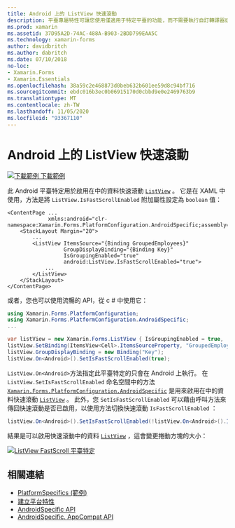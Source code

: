 ```yaml
---
title: Android 上的 ListView 快速滾動
description: 平臺專屬特性可讓您使用僅適用于特定平臺的功能，而不需要執行自訂轉譯器或效果。 本文說明如何使用 Android 平臺特定的，讓您能夠快速地透過 ListView 中的資料進行滾動。
ms.prod: xamarin
ms.assetid: 37D95A2D-74AC-488A-B903-2BDD799EAA5C
ms.technology: xamarin-forms
author: davidbritch
ms.author: dabritch
ms.date: 07/10/2018
no-loc:
- Xamarin.Forms
- Xamarin.Essentials
ms.openlocfilehash: 38a59c2e468873d0beb632b601ee59d8c94bf716
ms.sourcegitcommit: ebdc016b3ec0b06915170d0cbbd9e0e2469763b9
ms.translationtype: MT
ms.contentlocale: zh-TW
ms.lasthandoff: 11/05/2020
ms.locfileid: "93367110"
---
```

# <a name="listview-fast-scrolling-on-android"></a>Android 上的 ListView 快速滾動

[![下載範例](~/media/shared/download.png) 下載範例](/samples/xamarin/xamarin-forms-samples/userinterface-platformspecifics)

此 Android 平臺特定用於啟用在中的資料快速滾動 [`ListView`](xref:Xamarin.Forms.ListView) 。 它是在 XAML 中使用，方法是將 `ListView.IsFastScrollEnabled` 附加屬性設定為 `boolean` 值：

```xaml
<ContentPage ...
             xmlns:android="clr-namespace:Xamarin.Forms.PlatformConfiguration.AndroidSpecific;assembly=Xamarin.Forms.Core">
    <StackLayout Margin="20">
        ...
        <ListView ItemsSource="{Binding GroupedEmployees}"
                  GroupDisplayBinding="{Binding Key}"
                  IsGroupingEnabled="true"
                  android:ListView.IsFastScrollEnabled="true">
            ...
        </ListView>
    </StackLayout>
</ContentPage>
```

或者，您也可以使用流暢的 API，從 c # 中使用它：

```csharp
using Xamarin.Forms.PlatformConfiguration;
using Xamarin.Forms.PlatformConfiguration.AndroidSpecific;
...

var listView = new Xamarin.Forms.ListView { IsGroupingEnabled = true, ... };
listView.SetBinding(ItemsView<Cell>.ItemsSourceProperty, "GroupedEmployees");
listView.GroupDisplayBinding = new Binding("Key");
listView.On<Android>().SetIsFastScrollEnabled(true);
```

`ListView.On<Android>`方法指定此平臺特定的只會在 Android 上執行。 在 `ListView.SetIsFastScrollEnabled` 命名空間中的方法 [`Xamarin.Forms.PlatformConfiguration.AndroidSpecific`](xref:Xamarin.Forms.PlatformConfiguration.AndroidSpecific) 是用來啟用在中的資料快速滾動 [`ListView`](xref:Xamarin.Forms.ListView) 。 此外，您 `SetIsFastScrollEnabled` 可以藉由呼叫方法來傳回快速滾動是否已啟用，以使用方法切換快速滾動 `IsFastScrollEnabled` ：

```csharp
listView.On<Android>().SetIsFastScrollEnabled(!listView.On<Android>().IsFastScrollEnabled());
```

結果是可以啟用快速滾動中的資料 [`ListView`](xref:Xamarin.Forms.ListView) ，這會變更捲動方塊的大小：

[![ListView FastScroll 平臺特定](listview-fast-scrolling-images/fastscroll.png)](listview-fast-scrolling-images/fastscroll-large.png#lightbox "ListView FastScroll Platform-Specific")

## <a name="related-links"></a>相關連結

- [PlatformSpecifics (範例) ](/samples/xamarin/xamarin-forms-samples/userinterface-platformspecifics)
- [建立平台特性](~/xamarin-forms/platform/platform-specifics/index.md#creating-platform-specifics)
- [AndroidSpecific API](xref:Xamarin.Forms.PlatformConfiguration.AndroidSpecific)
- [AndroidSpecific. AppCompat API](xref:Xamarin.Forms.PlatformConfiguration.AndroidSpecific.AppCompat)